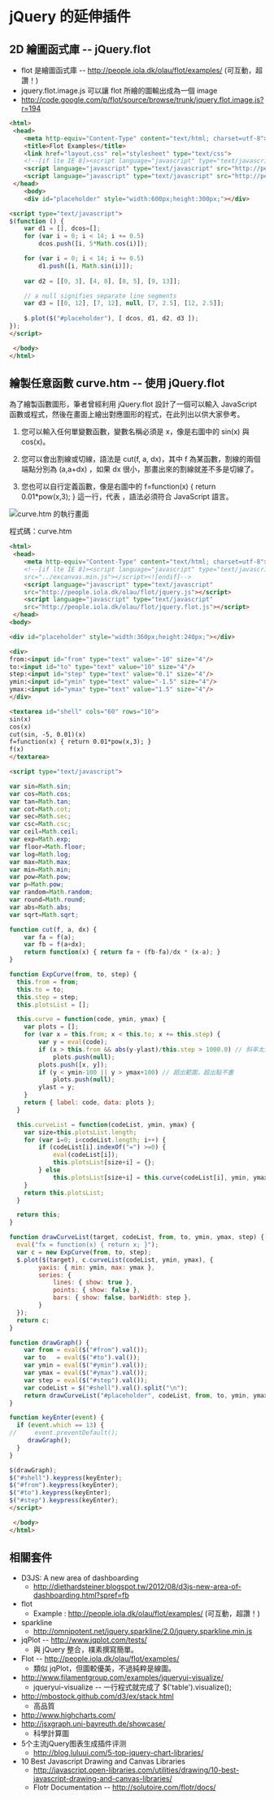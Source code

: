 # jQuery 的延伸插件

## 2D 繪圖函式庫 -- jQuery.flot

* flot 是繪圖函式庫 -- <http://people.iola.dk/olau/flot/examples/> (可互動，超讚！)
 * jquery.flot.image.js 可以讓 flot 所繪的圖輸出成為一個 image
  * <http://code.google.com/p/flot/source/browse/trunk/jquery.flot.image.js?r=194>

```html
<html>
 <head>
    <meta http-equiv="Content-Type" content="text/html; charset=utf-8">
    <title>Flot Examples</title>
    <link href="layout.css" rel="stylesheet" type="text/css">
    <!--[if lte IE 8]><script language="javascript" type="text/javascript" src="../excanvas.min.js"></script><![endif]-->
    <script language="javascript" type="text/javascript" src="http://people.iola.dk/olau/flot/jquery.js"></script>
    <script language="javascript" type="text/javascript" src="http://people.iola.dk/olau/flot/jquery.flot.js"></script>
 </head>
    <body>
    <div id="placeholder" style="width:600px;height:300px;"></div>

<script type="text/javascript">
$(function () {
    var d1 = [], dcos=[];
    for (var i = 0; i < 14; i += 0.5)
        dcos.push([i, 5*Math.cos(i)]);

    for (var i = 0; i < 14; i += 0.5)
        d1.push([i, Math.sin(i)]);
    	
    var d2 = [[0, 3], [4, 8], [8, 5], [9, 13]];

    // a null signifies separate line segments
    var d3 = [[0, 12], [7, 12], null, [7, 2.5], [12, 2.5]];
    
    $.plot($("#placeholder"), [ dcos, d1, d2, d3 ]);
});
</script>

 </body>
</html>
```

## 繪製任意函數 curve.htm -- 使用 jQuery.flot

為了繪製函數圖形，筆者曾經利用 jQuery.flot 設計了一個可以輸入 JavaScript 函數或程式，然後在畫面上繪出對應圖形的程式，在此列出以供大家參考。

1. 您可以輸入任何單變數函數，變數名稱必須是 x，像是右圖中的 sin(x) 與 cos(x)。

2. 您可以會出割線或切線，語法是 cut(f, a, dx)，其中 f 為某函數，割線的兩個端點分別為 (a,a+dx) ，如果 dx 很小，那畫出來的割線就差不多是切線了。

3. 您也可以自行定義函數，像是右圖中的 f=function(x) { return 0.01*pow(x,3); } 這一行，代表 ，語法必須符合 JavaScript 語言。

![curve.htm 的執行畫面](../img/jQuery.Flot.GraphHtm.png)

程式碼：curve.htm

```html
<html>
 <head>
    <meta http-equiv="Content-Type" content="text/html; charset=utf-8">
    <!--[if lte IE 8]><script language="javascript" type="text/javascript" 
    src="../excanvas.min.js"></script><![endif]-->
    <script language="javascript" type="text/javascript" 
    src="http://people.iola.dk/olau/flot/jquery.js"></script>
    <script language="javascript" type="text/javascript" 
    src="http://people.iola.dk/olau/flot/jquery.flot.js"></script>
 </head>
<body>

<div id="placeholder" style="width:360px;height:240px;"></div>

<div>
from:<input id="from" type="text" value="-10" size="4"/>
to:<input id="to" type="text" value="10" size="4"/>
step:<input id="step" type="text" value="0.1" size="4"/>
ymin:<input id="ymin" type="text" value="-1.5" size="4"/>
ymax:<input id="ymax" type="text" value="1.5" size="4"/>
</div>

<textarea id="shell" cols="60" rows="10">
sin(x)
cos(x)
cut(sin, -5, 0.01)(x)
f=function(x) { return 0.01*pow(x,3); }
f(x)
</textarea>

<script type="text/javascript">

var sin=Math.sin;
var cos=Math.cos;
var tan=Math.tan;
var cot=Math.cot;
var sec=Math.sec;
var csc=Math.csc;
var ceil=Math.ceil;
var exp=Math.exp;
var floor=Math.floor;
var log=Math.log;
var max=Math.max;
var min=Math.min;
var pow=Math.pow;
var p=Math.pow;
var random=Math.random;
var round=Math.round;
var abs=Math.abs;
var sqrt=Math.sqrt;

function cut(f, a, dx) {
	var fa = f(a);
	var fb = f(a+dx);
	return function(x) { return fa + (fb-fa)/dx * (x-a); }
}

function ExpCurve(from, to, step) {
  this.from = from;
  this.to = to;
  this.step = step;
  this.plotsList = [];

  this.curve = function(code, ymin, ymax) {
    var plots = [];
    for (var x = this.from; x < this.to; x += this.step) {
		var y = eval(code);
		if (x > this.from && abs(y-ylast)/this.step > 1000.0) // 斜率太大，近乎垂直，中斷處不畫
			plots.push(null);
		plots.push([x, y]);
		if (y < ymin-100 || y > ymax+100) // 超出範圍，超出點不畫
			plots.push(null);
		ylast = y;
	}
    return { label: code, data: plots };
  }

  this.curveList = function(codeList, ymin, ymax) {
    var size=this.plotsList.length;
    for (var i=0; i<codeList.length; i++) {
		if (codeList[i].indexOf("=") >=0) {
			eval(codeList[i]);
			this.plotsList[size+i] = {};
		} else
			this.plotsList[size+i] = this.curve(codeList[i], ymin, ymax);
	}
    return this.plotsList;    
  }

  return this;
}

function drawCurveList(target, codeList, from, to, ymin, ymax, step) {
  eval("fx = function(x) { return x; }");
  var c = new ExpCurve(from, to, step);
  $.plot($(target), c.curveList(codeList, ymin, ymax), {
		yaxis: { min: ymin, max: ymax }, 
        series: {
            lines: { show: true },
            points: { show: false },
			bars: { show: false, barWidth: step }, 
        }  
  });
  return c;
}

function drawGraph() {
    var from = eval($("#from").val());
    var to   = eval($("#to").val());
    var ymin = eval($("#ymin").val());
    var ymax = eval($("#ymax").val());
    var step = eval($("#step").val());
    var codeList = $("#shell").val().split("\n");
    return drawCurveList("#placeholder", codeList, from, to, ymin, ymax, step);
}

function keyEnter(event) {
  if (event.which == 13) {
//     event.preventDefault();
     drawGraph();
  }
}

$(drawGraph);
$("#shell").keypress(keyEnter);
$("#from").keypress(keyEnter);
$("#to").keypress(keyEnter);
$("#step").keypress(keyEnter);
</script>

 </body>
</html>
```

## 相關套件
* D3JS: A new area of dashboarding
	* <http://diethardsteiner.blogspot.tw/2012/08/d3js-new-area-of-dashboarding.html?spref=fb>
* flot
	* Example : <http://people.iola.dk/olau/flot/examples/> (可互動，超讚！)
* sparkline
	* <http://omnipotent.net/jquery.sparkline/2.0/jquery.sparkline.min.js>
* jqPlot -- <http://www.jqplot.com/tests/>
	* 與 jQuery 整合，樸素撰寫簡單。
* Flot -- <http://people.iola.dk/olau/flot/examples/>
	* 類似 jqPlot，但圖較優美，不過純粹是線圖。
* <http://www.filamentgroup.com/examples/jqueryui-visualize/>
	* jqueryui-visualize -- 一行程式就完成了 $('table').visualize();
* <http://mbostock.github.com/d3/ex/stack.html>
	* 高品質
* <http://www.highcharts.com/>
* <http://jsxgraph.uni-bayreuth.de/showcase/>
	* 科學計算圖
* 5个主流jQuery图表生成插件评测
	* <http://blog.luluui.com/5-top-jquery-chart-libraries/>
* 10 Best Javascript Drawing and Canvas Libraries
	* <http://javascript.open-libraries.com/utilities/drawing/10-best-javascript-drawing-and-canvas-libraries/>
	* Flotr Documentation -- <http://solutoire.com/flotr/docs/>
